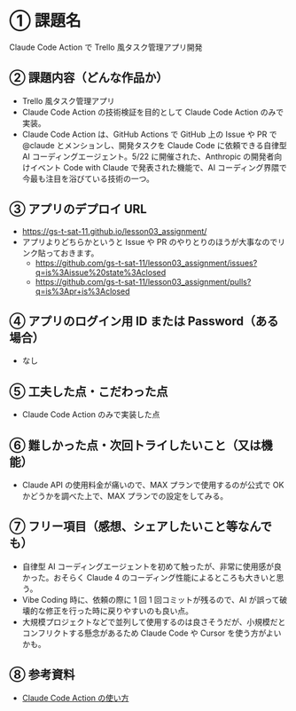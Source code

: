# ① 課題名

Claude Code Action で Trello 風タスク管理アプリ開発

## ② 課題内容（どんな作品か）

- Trello 風タスク管理アプリ
- Claude Code Action の技術検証を目的として Claude Code Action のみで実装。
- Claude Code Action は、GitHub Actions で GitHub 上の Issue や PR で@claude とメンションし、開発タスクを Claude Code に依頼できる自律型 AI コーディングエージェント。5/22 に開催された、Anthropic の開発者向けイベント Code with Claude で発表された機能で、AI コーディング界隈で今最も注目を浴びている技術の一つ。

## ③ アプリのデプロイ URL

- https://gs-t-sat-11.github.io/lesson03_assignment/
- アプリよりどちらかというと Issue や PR のやりとりのほうが大事なのでリンク貼っておきます。
  - https://github.com/gs-t-sat-11/lesson03_assignment/issues?q=is%3Aissue%20state%3Aclosed
  - https://github.com/gs-t-sat-11/lesson03_assignment/pulls?q=is%3Apr+is%3Aclosed

## ④ アプリのログイン用 ID または Password（ある場合）

- なし

## ⑤ 工夫した点・こだわった点

- Claude Code Action のみで実装した点

## ⑥ 難しかった点・次回トライしたいこと（又は機能）

- Claude API の使用料金が痛いので、MAX プランで使用するのが公式で OK かどうかを調べた上で、MAX プランでの設定をしてみる。

## ⑦ フリー項目（感想、シェアしたいこと等なんでも）

- 自律型 AI コーディングエージェントを初めて触ったが、非常に使用感が良かった。おそらく Claude 4 のコーディング性能によるところも大きいと思う。
- Vibe Coding 時に、依頼の際に 1 回 1 回コミットが残るので、AI が誤って破壊的な修正を行った時に戻りやすいのも良い点。
- 大規模プロジェクトなどで並列して使用するのは良さそうだが、小規模だとコンフリクトする懸念があるため Claude Code や Cursor を使う方がよいかも。

## ⑧ 参考資料

- [Claude Code Action の使い方](https://zenn.dev/acntechjp/articles/3f361da473eac8)
